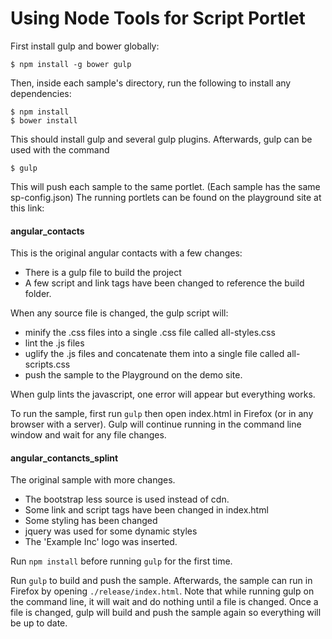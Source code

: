 # Using Node Tools for Script Portlet

First install gulp and bower globally:
```
$ npm install -g bower gulp
```
Then, inside each sample's directory, run the following to install any dependencies:
```
$ npm install
$ bower install
```
This should install gulp and several gulp plugins. Afterwards, gulp can be used with the command
```
$ gulp
```
This will push each sample to the same portlet. (Each sample has the same sp-config.json)
The running portlets can be found on the playground site at this link:


#### angular_contacts
This is the original angular contacts with a few changes:
- There is a gulp file to build the project
- A few script and link tags have been changed to reference the build folder.

When any source file is changed, the gulp script will:
- minify the .css files into a single .css file called all-styles.css
- lint the .js files
- uglify the .js files and concatenate them into a single file called all-scripts.css
- push the sample to the Playground on the demo site.

When gulp lints the javascript, one error will appear but everything works.

To run the sample, first run `gulp` then open index.html in Firefox (or in any browser
with a server). Gulp will continue running in the command line window and wait for
any file changes.

#### angular_contancts_splint
The original sample with more changes.
- The bootstrap less source is used instead of cdn.
- Some link and script tags have been changed in index.html
- Some styling has been changed
- jquery was used for some dynamic styles
- The 'Example Inc' logo was inserted.

Run `npm install` before running `gulp` for the first time.

Run `gulp` to build and push the sample. Afterwards, the sample can run in Firefox by
opening `./release/index.html`. Note that while running gulp on the command line,
it will wait and do nothing until a file is changed. Once a file is changed, gulp
will build and push the sample again so everything will be up to date.